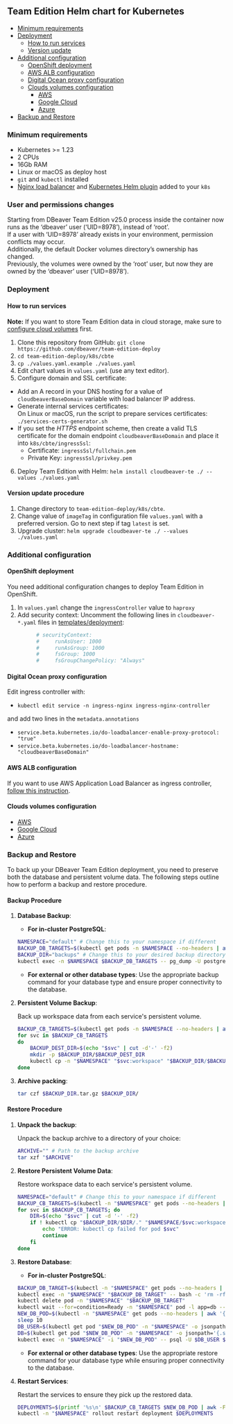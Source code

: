 ## Team Edition Helm chart for Kubernetes

- [Minimum requirements](#minimum-requirements)
- [Deployment](#deployment)
  - [How to run services](#how-to-run-services)
  - [Version update](#version-update-procedure)
- [Additional configuration](#additional-configuration)
  - [OpenShift deployment](#openshift-deployment)
  - [AWS ALB configuration ](../AWS/aws-eks/README.md#aws-alb-configuration-for-kubernetes-deployment)
  - [Digital Ocean proxy configuration](#digital-ocean-proxy-configuration)
  - [Clouds volumes configuration](#clouds-volumes-configuration)
    - [AWS](../AWS/aws-eks/README.md#aws-volumes-configuration-for-kubernetes-deployment)
    - [Google Cloud](../GCP/gke/README.md)
    - [Azure](../Azure/aks/README.md)
- [Backup and Restore](#backup-and-restore)


### Minimum requirements

* Kubernetes >= 1.23
* 2 CPUs
* 16Gb RAM
* Linux or macOS as deploy host
* `git` and `kubectl` installed
* [Nginx load balancer](https://docs.nginx.com/nginx-ingress-controller/installation/installation-with-helm/) and [Kubernetes Helm plugin](https://helm.sh/docs/topics/plugins/) added to your `k8s`

### User and permissions changes

Starting from DBeaver Team Edition v25.0 process inside the container now runs as the ‘dbeaver’ user (‘UID=8978’), instead of ‘root’.  
If a user with ‘UID=8978’ already exists in your environment, permission conflicts may occur.  
Additionally, the default Docker volumes directory’s ownership has changed.  
Previously, the volumes were owned by the ‘root’ user, but now they are owned by the ‘dbeaver’ user (‘UID=8978’).  

### Deployment

#### How to run services

**Note:** If you want to store Team Edition data in cloud storage, make sure to [configure cloud volumes](#clouds-volumes-configuration) first.

1. Clone this repository from GitHub: `git clone https://github.com/dbeaver/team-edition-deploy`
2. `cd team-edition-deploy/k8s/cbte`
3. `cp ./values.yaml.example ./values.yaml`
4. Edit chart values in `values.yaml` (use any text editor).
5. Configure domain and SSL certificate:
  - Add an A record in your DNS hosting for a value of `cloudbeaverBaseDomain` variable with load balancer IP address.
  - Generate internal services certificates:  
     On Linux or macOS, run the script to prepare services certificates:   
       `./services-certs-generator.sh`
  - If you set the *HTTPS* endpoint scheme, then create a valid TLS certificate for the domain endpoint `cloudbeaverBaseDomain` and place it into `k8s/cbte/ingressSsl`:  
    - Certificate: `ingressSsl/fullchain.pem`  
    - Private Key: `ingressSsl/privkey.pem`
6. Deploy Team Edition with Helm: `helm install cloudbeaver-te ./ --values ./values.yaml`

#### Version update procedure

1. Change directory to `team-edition-deploy/k8s/cbte`.
2. Change value of `imageTag` in configuration file `values.yaml` with a preferred version. Go to next step if tag `latest` is set.
3. Upgrade cluster: `helm upgrade cloudbeaver-te ./ --values ./values.yaml`

### Additional configuration

#### OpenShift deployment

You need additional configuration changes to deploy Team Edition in OpenShift.

1. In `values.yaml` change the `ingressController` value to `haproxy`
2. Add security context:
  Uncomment the following lines in `cloudbeaver-*.yaml` files in [templates/deployment](cbte/templates/deployment):
    ```yaml
          # securityContext:
          #     runAsUser: 1000
          #     runAsGroup: 1000
          #     fsGroup: 1000
          #     fsGroupChangePolicy: "Always"
    ```

#### Digital Ocean proxy configuration

Edit ingress controller with:

- `kubectl edit service -n ingress-nginx ingress-nginx-controller`

and add two lines in the `metadata.annotations`

- `service.beta.kubernetes.io/do-loadbalancer-enable-proxy-protocol: "true"`
- `service.beta.kubernetes.io/do-loadbalancer-hostname: "cloudbeaverBaseDomain"`

#### AWS ALB configuration

If you want to use AWS Application Load Balancer as ingress controller, [follow this instruction](../AWS/aws-eks/README.md#aws-alb-configuration-for-kubernetes-deployment).

#### Clouds volumes configuration

- [AWS](../AWS/aws-eks/README.md#aws-volumes-configuration-for-kubernetes-deployment)
- [Google Cloud](../GCP/gke/README.md)
- [Azure](../Azure/aks/README.md)

### Backup and Restore

To back up your DBeaver Team Edition deployment, you need to preserve both the database and persistent volume data.
The following steps outline how to perform a backup and restore procedure.

#### Backup Procedure

1. **Database Backup**:
    - **For in-cluster PostgreSQL**:
    ```bash
    NAMESPACE="default" # Change this to your namespace if different
    BACKUP_DB_TARGETS=$(kubectl get pods -n $NAMESPACE --no-headers | awk '{print $1}' | grep 'postgre')
    BACKUP_DIR="backups" # Change this to your desired backup directory
    kubectl exec -n $NAMESPACE $BACKUP_DB_TARGETS -- pg_dump -U postgres --format=plain -C cloudbeaver > $BACKUP_DIR/dump.sql
    ```

    - **For external or other database types**: Use the appropriate backup command for your database type and ensure proper connectivity
      to the database.

2. **Persistent Volume Backup**:

    Back up workspace data from each service's persistent volume.

    ```bash
    BACKUP_CB_TARGETS=$(kubectl get pods -n $NAMESPACE --no-headers | awk '{print $1}' | grep -vE 'kafka|postgre')
    for svc in $BACKUP_CB_TARGETS
    do
        BACKUP_DEST_DIR=$(echo "$svc" | cut -d'-' -f2)
        mkdir -p $BACKUP_DIR/$BACKUP_DEST_DIR
        kubectl cp -n "$NAMESPACE" "$svc:workspace" "$BACKUP_DIR/$BACKUP_DEST_DIR" && break
    done
    ```

3. **Archive packing**:

    ```bash
    tar czf $BACKUP_DIR.tar.gz $BACKUP_DIR/
    ```

#### Restore Procedure

1. **Unpack the backup**:

    Unpack the backup archive to a directory of your choice:

    ```bash
    ARCHIVE="" # Path to the backup archive
    tar xzf "$ARCHIVE"
    ```

2. **Restore Persistent Volume Data**:

    Restore workspace data to each service's persistent volume.

    ```bash
    NAMESPACE="default" # Change this to your namespace if different
    BACKUP_CB_TARGETS=$(kubectl -n "$NAMESPACE" get pods --no-headers | awk '{print $1}' | grep -vE 'kafka|postgre')
    for svc in $BACKUP_CB_TARGETS; do
        DIR=$(echo "$svc" | cut -d '-' -f2)
        if ! kubectl cp "$BACKUP_DIR/$DIR/." "$NAMESPACE/$svc:workspace"; then
            echo "ERROR: kubectl cp failed for pod $svc"
            continue
        fi
    done
    ```

3. **Restore Database**:

    - **For in-cluster PostgreSQL**:
    ```bash
    BACKUP_DB_TARGET=$(kubectl -n "$NAMESPACE" get pods --no-headers | awk '{print $1}' | grep postgre | head -n1)
    kubectl exec -n "$NAMESPACE" "$BACKUP_DB_TARGET" -- bash -c 'rm -rf /var/lib/postgresql/data/*'
    kubectl delete pod -n "$NAMESPACE" "$BACKUP_DB_TARGET"
    kubectl wait --for=condition=Ready -n "$NAMESPACE" pod -l app=db --timeout=180s
    NEW_DB_POD=$(kubectl -n "$NAMESPACE" get pods --no-headers | awk '{print $1}' | grep postgre | head -n1)
    sleep 10
    DB_USER=$(kubectl get pod "$NEW_DB_POD" -n "$NAMESPACE" -o jsonpath='{.spec.containers[0].env[?(@.name=="POSTGRES_USER")].value}')
    DB=$(kubectl get pod "$NEW_DB_POD" -n "$NAMESPACE" -o jsonpath='{.spec.containers[0].env[?(@.name=="POSTGRES_DB")].value}')
    kubectl exec -n "$NAMESPACE" -i "$NEW_DB_POD" -- psql -U $DB_USER $DB < "$BACKUP_DIR/dump.sql"
    ```

    - **For external or other database types**: Use the appropriate restore command for your database type while ensuring proper 
    connectivity to the database.

4. **Restart Services**:

    Restart the services to ensure they pick up the restored data.

    ```bash
    DEPLOYMENTS=$(printf '%s\n' $BACKUP_CB_TARGETS $NEW_DB_POD | awk -F'-' 'BEGIN{OFS="-"}{NF-=2;print}' | sort -u)
    kubectl -n "$NAMESPACE" rollout restart deployment $DEPLOYMENTS
    ```
